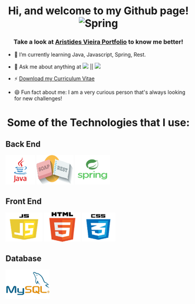 

<h1 align="center">
  <div> 
    Hi, and welcome to my Github page!      <img src="https://media1.giphy.com/media/UrQS3c4UKGEZnkJM7l/giphy.gif?cid=ecf05e47d68f831cd491c375f56499330c5cf301a33efd6c&rid=giphy.gif " alt="Spring" width="95" height="80" style="max-width:100%;">
  </div>
    </h1>


<h3 align="center">Take a look at <a href="https://aristides-vieira.github.io/">Aristides Vieira Portfolio</a> to know me better! </h3>



- 🌱 I’m currently learning Java, Javascript, Spring, Rest.

- 💬 Ask me about anything at <a href="mailto:aristidesv3@gmail.com"><img src="https://img.shields.io/badge/Gmail-D14836?style=for-the-badge&logo=gmail&logoColor=white"></a> ||  <a href="https://www.linkedin.com/in/aristidesvieira/"><img src="https://img.shields.io/badge/LinkedIn-0077B5?style=for-the-badge&logo=linkedin&logoColor=white"></a>


- ⚡ <a href="https://drive.google.com/file/d/18awgLyMWjutMubhQgWyAoraRccEK9uV_/view?usp=sharing"> Download my Curriculum Vitae</a>

- 😄 Fun fact about me: I am a very curious person that's always looking for new challenges!


<div> <p> </p></div>

<h1 align="center"> Some of the Technologies that I use: </h1>
<div> <p> </p></div>

<h2>Back End</h2>
<div>

<img src="https://github.com/Aristides-Vieira/icons/blob/master/java.png?raw=true" alt="Java" width="80" height="80" style="max-width:100%;">

<img src="https://github.com/Aristides-Vieira/icons/blob/master/kisspng-soap-representational-state-transfer-web-service-a-5af69b46440ba3.1709018115261110462787.png?raw=true" alt="Rest" width="100" height="80" style="max-width:100%;">

<img src="https://github.com/Aristides-Vieira/icons/blob/master/kisspng-spring-framework-software-framework-modelview-pepper-robot-5b48c129255282.9463846215314946971529.png?raw=true" alt="Spring" width="95" height="80" style="max-width:100%;">

</div>

<h2>Front End</h2>
<div>
<img src="https://github.com/Aristides-Vieira/icons/blob/master/kisspng-javascript-programming-language-ajax-5b0b285b9846b7.8510968715274578836237.png?raw=true" alt="JavaScript" width="100" height="80" style="max-width:100%;">

<img src="https://github.com/Aristides-Vieira/icons/blob/master/kisspng-html-web-design-scalable-vector-graphics-world-wid-html5-icon-hd-5ab0c85c377aa0.0639325615215350682273.png?raw=true" alt="HTML" width="100" height="80" style="max-width:100%;">

<img src="https://github.com/Aristides-Vieira/icons/blob/master/kisspng-css3-cascading-style-sheets-logo-html-markup-langu-5adbf15c4512b2.0914928015243636122829.png?raw=true" alt="CSS" width="90" height="80" style="max-width:100%;">


</div>
<h2>Database</h2>
<img src="https://github.com/Aristides-Vieira/icons/blob/master/kisspng-mysqli-php-database-linux-coding-5ac4824a2e87e0.4375062915228278501906.png?raw=true" alt="MySQL" width="120" height="80" style="max-width:100%;">

